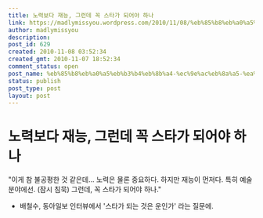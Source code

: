 ```yaml
---
title: 노력보다 재능, 그런데 꼭 스타가 되어야 하나
link: https://madlymissyou.wordpress.com/2010/11/08/%eb%85%b8%eb%a0%a5%eb%b3%b4%eb%8b%a4-%ec%9e%ac%eb%8a%a5-%ea%b7%b8%eb%9f%b0%eb%8d%b0-%ea%bc%ad-%ec%8a%a4%ed%83%80%ea%b0%80-%eb%90%98%ec%96%b4%ec%95%bc-%ed%95%98%eb%82%98/
author: madlymissyou
description: 
post_id: 629
created: 2010-11-08 03:52:34
created_gmt: 2010-11-07 18:52:34
comment_status: open
post_name: %eb%85%b8%eb%a0%a5%eb%b3%b4%eb%8b%a4-%ec%9e%ac%eb%8a%a5-%ea%b7%b8%eb%9f%b0%eb%8d%b0-%ea%bc%ad-%ec%8a%a4%ed%83%80%ea%b0%80-%eb%90%98%ec%96%b4%ec%95%bc-%ed%95%98%eb%82%98
status: publish
post_type: post
layout: post
---
```


# 노력보다 재능, 그런데 꼭 스타가 되어야 하나

"이게 참 불공평한 것 같은데... 노력은 물론 중요하다. 하지만 재능이 먼저다. 특히 예술분야에선. (잠시 침묵) 그런데, 꼭 스타가 되어야 하나." 

  * 배철수, 동아일보 인터뷰에서 '스타가 되는 것은 운인가' 라는 질문에.